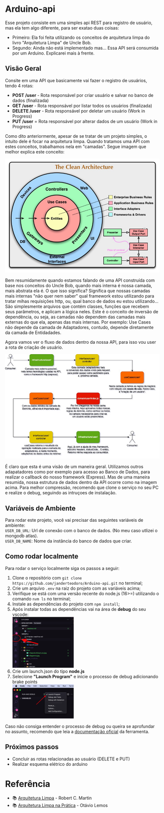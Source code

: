 
# Arduino-api

Esse projeto consiste em uma simples api REST para registro de usuário, mas  ela tem algo diferente, para ser exatao duas coisas:

 - Primeiro: Ela foi feita utilizando os conceitos de arquitetura limpa do livro "Arquitetura Limpa" de Uncle Bob.
 - Segundo: Ainda não está implementado mas... Essa API será consumida por um Arduino. Explicarei mais à frente. 
## Visão Geral

Consite em uma API que basicamente vai fazer o registro de usuários, tendo  4 rotas:
- **POST /user** - Rota responsável por criar usuário e salvar no banco de dados (finalizada)
- **GET /user** - Rota responsável por listar todos os usuários (finalizada)
- **DELETE /user** - Rota responsável por deletar um usuário (Work in Progress)
- **PUT /user** = Rota responsável por alterar dados de um usuário (Work in Progress)


Como dito anteriormente, apesar de se tratar de um projeto simples, o intuito dele é focar na arquitetura limpa. Quando tratamos uma API com estes conceitos, trabalhamos nela em "camadas". Segue imagem que melhor explica este conceito: <br>

![Texto Alternativo](/docs/CleanArchitecture.jpg)

Bem resumidamente quando estamos falando de uma API construída com base nos conceitos do Uncle Bob, quando mais interna é nossa camada, mais abstrata ela é. O que isso significa? Significa que nossas camadas mais internas "não quer nem saber" qual framework estou utilizando para tratar mihas requisições http, ou, qual banco de dados eu estou utilizando... São simplesmente arquivos que contém classes, funções que recebem seus parâmetros, e aplicam a lógica neles. Este é o conceito de inversão de dependência, ou seja, as camadas não dependem das camadas mais externas do que ela, apenas das mais internas. Por exemplo: Use Cases não depende da camada de Adaptadores, contudo, depende diretamente da camada de Entidadades.

Agora vamos ver o fluxo de dados dentro da nossa API, para isso vou user a rota de criação de usuário.<br>

![](docs/diagrama.jpg)

É claro que esta é uma visão de um maneira geral. Utilizamos outros adapatadores como por exemplo para acesso ao Banco de Dados, para realizar o callback do nosso framework (Express). Mas de uma maneira resumida, nossa estrutura de dados dentro da API ocorre como na imagem acima. Para melhor compressão, recomendo que clone o serviço no seu PC e realize o debug, seguindo as intruçoes de instalação.

## Variáveis de Ambiente

Para rodar este projeto, você vai precisar das seguintes variáveis de ambiente:<br>
`USER_DB_URL`: Url de conexão com o banco de dados. (No meu caso utlizei o mongodb atlas).<br>
`USER_DB_NAME`: Nome da instância do banco de dados que criar.

## Como rodar localmente
Para rodar o serviço localmente siga os passos a seguir:<br>
1. Clone o repositório com `git clone https://github.com/janderteodoro/Arduino-api.git` no terminal;
2. Crie um arquivo `.env` na raiz do projeto com as variáveis acima;
3. Verifique se está com uma versão recente do node.js (16>=) utilizando o comando `nvm ls` no terminal;
4. Instale as dependências do projeto com `npm install`;
5. Após instalar todas as dependências vai na  área de **debug** do seu vscode:<br>
<img src="docs/debugger.png" width="200" height="165"><br>
6. Crie um launch.json do tipo **node.js**
7. Selecione **"Launch Program"** e inicie o processo de debug adicionando brake points<br>
<img src="docs/launch.png" width="200" hwight="165"> <br>

Caso não consiga entender o processo de debug ou queira se aprofundar no assunto, recomendo que leia a [documentação oficial](https://code.visualstudio.com/docs/editor/debugging) da ferramenta.

## Próximos passos
* Concluir as rotas relacionadas ao usuário (DELETE e PUT)
* Realizar esquema elétrico do arduino

# Referência

 - 📚 [Arquitetura Limpa](https://www.amazon.com.br/Arquitetura-Limpa-Artes%C3%A3o-Estrutura-Software/dp/8550804606) - Robert C. Martin
 - 📚 [Arquitetura Limpa na Prática](https://www.otaviolemos.com.br/) - Otávio Lemos

 
